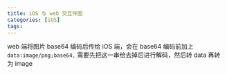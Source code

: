 ```yaml
---
title: iOS 与 web 交互传图
categories: [iOS]
tags: 
---
```

web 端将图片 base64 编码后传给 iOS 端，会在 base64 编码前加上 `data:image/png;base64,` 需要先把这一串给去掉后进行解码，然后转 data 再转为 image 
